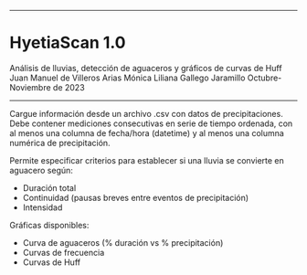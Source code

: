 *************************************************************************
# HyetiaScan 1.0
Análisis de lluvias, detección de aguaceros y gráficos de curvas de Huff
Juan Manuel de Villeros Arias
Mónica Liliana Gallego Jaramillo
Octubre-Noviembre de 2023
*************************************************************************

Cargue información desde un archivo .csv con datos de precipitaciones. 
Debe contener mediciones consecutivas en serie de tiempo ordenada, con 
al menos una columna de fecha/hora (datetime) y al menos una columna 
numérica de precipitación.

Permite especificar criterios para establecer si una lluvia se convierte en aguacero según:
- Duración total
- Continuidad (pausas breves entre eventos de precipitación)
- Intensidad

Gráficas disponibles:

- Curva de aguaceros (% duración vs % precipitación)
- Curvas de frecuencia
- Curvas de Huff
